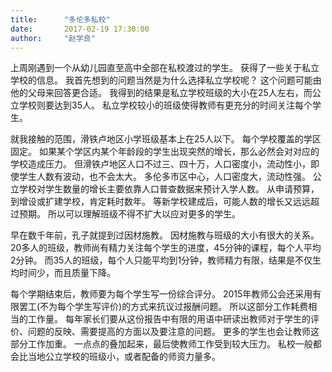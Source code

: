 ```yaml
---
title:      "多伦多私校"
date:       2017-02-19 17:30:00
author:     "赵学良"
---
```


上周刚遇到一个从幼儿园直至高中全部在私校渡过的学生。
获得了一些关于私立学校的信息。
我首先想到的问题当然是为什么选择私立学校呢？
这个问题可能由他的父母来回答更合适。
我得到的结果是私立学校班级的大小在25人左右，而公立学校则要达到35人。
私立学校较小的班级使得教师有更充分的时间关注每个学生。

就我接触的范围，滑铁卢地区小学班级基本上在25人以下。
每个学校覆盖的学区固定。
如果某个学区内某个年龄段的学生出现突然的增长，那么必然会对对应的学校造成压力。
但滑铁卢地区人口不过三、四十万，人口密度小，流动性小，即使学生人数有波动，也不会太大。
多伦多市区中心，人口密度大，流动性强。
公立学校对学生数量的增长主要依靠人口普查数据来预计入学人数。
从申请预算，到增设或扩建学校，肯定耗时数年。
等新学校建成后，可能人数的增长又远远超过预期。
所以可以理解班级不得不扩大以应对更多的学生。

早在数千年前，孔子就提到过因材施教。
因材施教与班级的大小有很大的关系。
20多人的班级，教师尚有精力关注每个学生的进度，45分钟的课程，每个人平均2分钟。
而35人的班级，每个人只能平均到1分钟，教师精力有限，结果是不仅生均时间少，而且质量下降。

每个学期结束后，教师要为每个学生写一份综合评分。
2015年教师公会还采用有限罢工(不为每个学生写评价)的方式来抗议过报酬问题。
所以这部分工作耗费相当的工作量。
每年家长们要从这份报告中有限的用语中研读出教师对于学生的评价、问题的反映、需要提高的方面以及要注意的问题。
更多的学生也会让教师这部分工作加重。
一点点的叠加起来，最后使教师工作受到较大压力。
私校一般都会比当地公立学校的班级小，或者配备的师资力量多。



